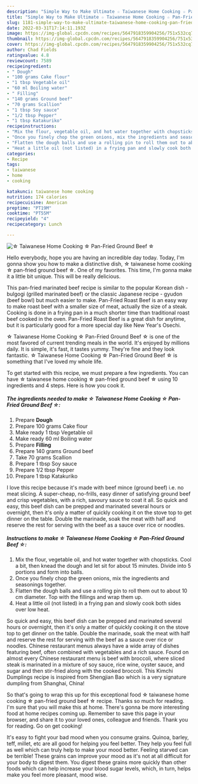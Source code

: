 ```yaml
---
description: "Simple Way to Make Ultimate ☆ Taiwanese Home Cooking ☆ Pan-Fried Ground Beef ☆"
title: "Simple Way to Make Ultimate ☆ Taiwanese Home Cooking ☆ Pan-Fried Ground Beef ☆"
slug: 1181-simple-way-to-make-ultimate-taiwanese-home-cooking-pan-fried-ground-beef
date: 2022-03-31T17:14:11.193Z
image: https://img-global.cpcdn.com/recipes/5647918359904256/751x532cq70/☆-taiwanese-home-cooking-☆-pan-fried-ground-beef-☆-recipe-main-photo.jpg
thumbnail: https://img-global.cpcdn.com/recipes/5647918359904256/751x532cq70/☆-taiwanese-home-cooking-☆-pan-fried-ground-beef-☆-recipe-main-photo.jpg
cover: https://img-global.cpcdn.com/recipes/5647918359904256/751x532cq70/☆-taiwanese-home-cooking-☆-pan-fried-ground-beef-☆-recipe-main-photo.jpg
author: Chad Fields
ratingvalue: 4.8
reviewcount: 7589
recipeingredient:
- " Dough"
- "100 grams Cake flour"
- "1 tbsp Vegetable oil"
- "60 ml Boiling water"
- " Filling"
- "140 grams Ground beef"
- "70 grams Scallion"
- "1 tbsp Soy sauce"
- "1/2 tbsp Pepper"
- "1 tbsp Katakuriko"
recipeinstructions:
- "Mix the flour, vegetable oil, and hot water together with chopsticks. Cool a bit, then knead the dough and let sit for about 15 minutes. Divide into 5 portions and form into balls."
- "Once you finely chop the green onions, mix the ingredients and seasonings together."
- "Flatten the dough balls and use a rolling pin to roll them out to about 10 cm diameter. Top with the fillings and wrap them up."
- "Heat a little oil (not listed) in a frying pan and slowly cook both sides over low heat."
categories:
- Recipe
tags:
- taiwanese
- home
- cooking

katakunci: taiwanese home cooking 
nutrition: 174 calories
recipecuisine: American
preptime: "PT19M"
cooktime: "PT55M"
recipeyield: "4"
recipecategory: Lunch

---
```



![☆ Taiwanese Home Cooking ☆ Pan-Fried Ground Beef ☆](https://img-global.cpcdn.com/recipes/5647918359904256/751x532cq70/☆-taiwanese-home-cooking-☆-pan-fried-ground-beef-☆-recipe-main-photo.jpg)

Hello everybody, hope you are having an incredible day today. Today, I'm gonna show you how to make a distinctive dish, ☆ taiwanese home cooking ☆ pan-fried ground beef ☆. One of my favorites. This time, I'm gonna make it a little bit unique. This will be really delicious.

This pan-fried marinated beef recipe is similar to the popular Korean dish - bulgogi (grilled marinated beef) or the classic Japanese recipe - gyudon (beef bowl) but much easier to make. Pan-Fried Roast Beef is an easy way to make roast beef with a smaller size of meat, actually the size of a steak. Cooking is done in a frying pan in a much shorter time than traditional roast beef cooked in the oven. Pan-Fried Roast Beef is a great dish for anytime, but it is particularly good for a more special day like New Year&#39;s Osechi.

☆ Taiwanese Home Cooking ☆ Pan-Fried Ground Beef ☆ is one of the most favored of current trending meals in the world. It's enjoyed by millions daily. It is simple, it's fast, it tastes yummy. They're fine and they look fantastic. ☆ Taiwanese Home Cooking ☆ Pan-Fried Ground Beef ☆ is something that I've loved my whole life.


To get started with this recipe, we must prepare a few ingredients. You can have ☆ taiwanese home cooking ☆ pan-fried ground beef ☆ using 10 ingredients and 4 steps. Here is how you cook it.

<!--inarticleads1-->

##### The ingredients needed to make ☆ Taiwanese Home Cooking ☆ Pan-Fried Ground Beef ☆:

1. Prepare  ****Dough****
1. Prepare 100 grams Cake flour
1. Make ready 1 tbsp Vegetable oil
1. Make ready 60 ml Boiling water
1. Prepare  ****Filling****
1. Prepare 140 grams Ground beef
1. Take 70 grams Scallion
1. Prepare 1 tbsp Soy sauce
1. Prepare 1/2 tbsp Pepper
1. Prepare 1 tbsp Katakuriko


I love this recipe because it&#39;s made with beef mince (ground beef) i.e. no meat slicing. A super-cheap, no-frills, easy dinner of satisfying ground beef and crisp vegetables, with a rich, savoury sauce to coat it all. So quick and easy, this beef dish can be prepped and marinated several hours or overnight, then it&#39;s only a matter of quickly cooking it on the stove top to get dinner on the table. Double the marinade, soak the meat with half and reserve the rest for serving with the beef as a sauce over rice or noodles. 

<!--inarticleads2-->

##### Instructions to make ☆ Taiwanese Home Cooking ☆ Pan-Fried Ground Beef ☆:

1. Mix the flour, vegetable oil, and hot water together with chopsticks. Cool a bit, then knead the dough and let sit for about 15 minutes. Divide into 5 portions and form into balls.
1. Once you finely chop the green onions, mix the ingredients and seasonings together.
1. Flatten the dough balls and use a rolling pin to roll them out to about 10 cm diameter. Top with the fillings and wrap them up.
1. Heat a little oil (not listed) in a frying pan and slowly cook both sides over low heat.


So quick and easy, this beef dish can be prepped and marinated several hours or overnight, then it&#39;s only a matter of quickly cooking it on the stove top to get dinner on the table. Double the marinade, soak the meat with half and reserve the rest for serving with the beef as a sauce over rice or noodles. Chinese restaurant menus always have a wide array of dishes featuring beef, often combined with vegetables and a rich sauce. Found on almost every Chinese restaurant menu is beef with broccoli, where sliced steak is marinated in a mixture of soy sauce, rice wine, oyster sauce, and sugar and then stir-fried along with the cooked broccoli. This Kimchi Dumplings recipe is inspired from Shengjian Bao which is a very signature dumpling from Shanghai, China! 

So that's going to wrap this up for this exceptional food ☆ taiwanese home cooking ☆ pan-fried ground beef ☆ recipe. Thanks so much for reading. I'm sure that you will make this at home. There's gonna be more interesting food at home recipes coming up. Remember to save this page in your browser, and share it to your loved ones, colleague and friends. Thank you for reading. Go on get cooking!

It's easy to fight your bad mood when you consume grains. Quinoa, barley, teff, millet, etc are all good for helping you feel better. They help you feel full as well which can truly help to make your mood better. Feeling starved can be terrible! These grains can improve your mood as it's not at all difficult for your body to digest them. You digest these grains more quickly than other foods which can help increase your blood sugar levels, which, in turn, helps make you feel more pleasant, mood wise.
